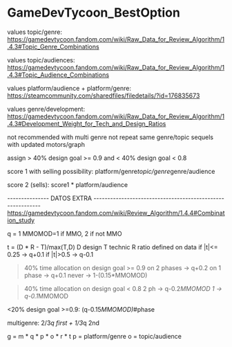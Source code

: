 # GameDevTycoon_BestOption


values topic/genre:
https://gamedevtycoon.fandom.com/wiki/Raw_Data_for_Review_Algorithm/1.4.3#Topic_Genre_Combinations

values topic/audiences:
https://gamedevtycoon.fandom.com/wiki/Raw_Data_for_Review_Algorithm/1.4.3#Topic_Audience_Combinations

values platform/audience + platform/genre: https://steamcommunity.com/sharedfiles/filedetails/?id=176835673

values genre/development:
https://gamedevtycoon.fandom.com/wiki/Raw_Data_for_Review_Algorithm/1.4.3#Development_Weight_for_Tech_and_Design_Ratios



not recommended with multi genre
not repeat same genre/topic
sequels with updated motors/graph



assign > 40% design goal >= 0.9 and < 40% design goal < 0.8

score 1 with selling possibility:
platform/genre*topic/genre*genre/audience

score 2 (sells):
score1 * platform/audience












--------------- DATOS EXTRA -----------------------------------------------------------
https://gamedevtycoon.fandom.com/wiki/Review_Algorithm/1.4.4#Combination_study


q = 1
MMOMOD=1 if MMO, 2 if not MMO

t = (D * R - T)/max(T,D)
D design
T technic
R ratio defined on data
if |t|<= 0.25 -> q+0.1
if |t|>0.5 -> q-0.1


>40% time allocation on design goal >= 0.9
	on 2 phases -> q+0.2
	on 1 phase -> q+0.1
	never -> 1-(0.15*MMOMOD)

>40% time allocation on design goal < 0.8
	2 ph -> q-0.2*MMOMOD
	1 -> q-0.1*MMOMOD

<20% design goal >=0.9:
	(q-0.15*MMOMOD)*#phase

multigenre: 2/3*q first + 1/3*q 2nd





g = m * q * p * o * r * t
p = platform/genre
o = topic/audience

